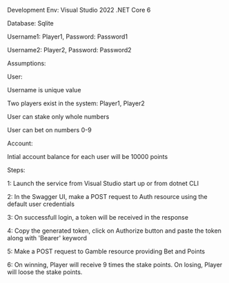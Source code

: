 Development Env: 
Visual Studio 2022
.NET Core 6

Database:
Sqlite

Username1: Player1, Password: Password1

Username2: Player2, Password: Password2


Assumptions:

User:

Username is unique value

Two players exist in the system: Player1, Player2

User can stake only whole numbers

User can bet on numbers 0-9

Account:

Intial account balance for each user will be 10000 points


Steps:

1: Launch the service from Visual Studio start up or from dotnet CLI

2: In the Swagger UI, make a POST request to Auth resource using the default user credentials

3: On successfull login, a token will be received in the response

4: Copy the generated token, click on Authorize button and paste the token along with 'Bearer' keyword

5: Make a POST request to Gamble resource providing Bet and Points

6: On winning, Player will receive 9 times the stake points. On losing, Player will loose the stake points.
